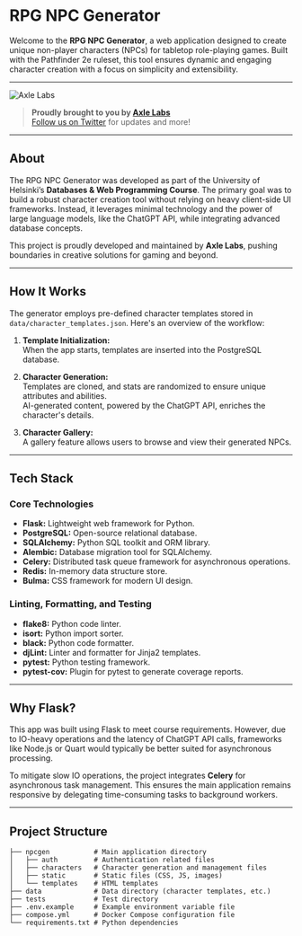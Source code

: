 # RPG NPC Generator

Welcome to the **RPG NPC Generator**, a web application designed to create unique non-player characters (NPCs) for tabletop role-playing games. Built with the Pathfinder 2e ruleset, this tool ensures dynamic and engaging character creation with a focus on simplicity and extensibility.

---

![Axle Labs](https://pbs.twimg.com/profile_banners/1870546961499127808/1734808675/1500x500)

> **Proudly brought to you by [Axle Labs](https://axlelabs.cloud)**  
> [Follow us on Twitter](https://x.com/LabsAxle) for updates and more!

---

## About
The RPG NPC Generator was developed as part of the University of Helsinki’s **Databases & Web Programming Course**. The primary goal was to build a robust character creation tool without relying on heavy client-side UI frameworks. Instead, it leverages minimal technology and the power of large language models, like the ChatGPT API, while integrating advanced database concepts.

This project is proudly developed and maintained by **Axle Labs**, pushing boundaries in creative solutions for gaming and beyond.

---

## How It Works
The generator employs pre-defined character templates stored in `data/character_templates.json`. Here's an overview of the workflow:

1. **Template Initialization:**  
   When the app starts, templates are inserted into the PostgreSQL database.

2. **Character Generation:**  
   Templates are cloned, and stats are randomized to ensure unique attributes and abilities.  
   AI-generated content, powered by the ChatGPT API, enriches the character's details.

3. **Character Gallery:**  
   A gallery feature allows users to browse and view their generated NPCs.

---

## Tech Stack

### Core Technologies
- **Flask:** Lightweight web framework for Python.
- **PostgreSQL:** Open-source relational database.
- **SQLAlchemy:** Python SQL toolkit and ORM library.
- **Alembic:** Database migration tool for SQLAlchemy.
- **Celery:** Distributed task queue framework for asynchronous operations.
- **Redis:** In-memory data structure store.
- **Bulma:** CSS framework for modern UI design.

### Linting, Formatting, and Testing
- **flake8:** Python code linter.
- **isort:** Python import sorter.
- **black:** Python code formatter.
- **djLint:** Linter and formatter for Jinja2 templates.
- **pytest:** Python testing framework.
- **pytest-cov:** Plugin for pytest to generate coverage reports.

---

## Why Flask?

This app was built using Flask to meet course requirements. However, due to IO-heavy operations and the latency of ChatGPT API calls, frameworks like Node.js or Quart would typically be better suited for asynchronous processing.

To mitigate slow IO operations, the project integrates **Celery** for asynchronous task management. This ensures the main application remains responsive by delegating time-consuming tasks to background workers.

---

## Project Structure

```plaintext
├── npcgen           # Main application directory
│   ├── auth         # Authentication related files
│   ├── characters   # Character generation and management files
│   ├── static       # Static files (CSS, JS, images)
│   └── templates    # HTML templates
├── data             # Data directory (character templates, etc.)
├── tests            # Test directory
├── .env.example     # Example environment variable file
├── compose.yml      # Docker Compose configuration file
└── requirements.txt # Python dependencies
